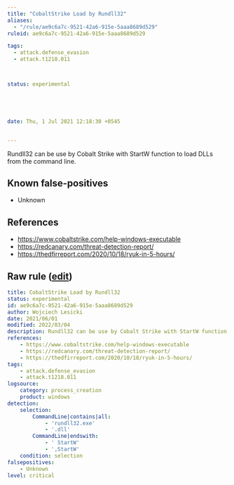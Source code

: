 ```yaml
---
title: "CobaltStrike Load by Rundll32"
aliases:
  - "/rule/ae9c6a7c-9521-42a6-915e-5aaa8689d529"
ruleid: ae9c6a7c-9521-42a6-915e-5aaa8689d529

tags:
  - attack.defense_evasion
  - attack.t1218.011



status: experimental





date: Thu, 1 Jul 2021 12:18:30 +0545


---
```


Rundll32 can be use by Cobalt Strike with StartW function to load DLLs from the command line.

<!--more-->


## Known false-positives

* Unknown



## References

* https://www.cobaltstrike.com/help-windows-executable
* https://redcanary.com/threat-detection-report/
* https://thedfirreport.com/2020/10/18/ryuk-in-5-hours/


## Raw rule ([edit](https://github.com/SigmaHQ/sigma/edit/master/rules/windows/process_creation/proc_creation_win_cobaltstrike_load_by_rundll32.yml))
```yaml
title: CobaltStrike Load by Rundll32
status: experimental
id: ae9c6a7c-9521-42a6-915e-5aaa8689d529
author: Wojciech Lesicki
date: 2021/06/01
modified: 2022/03/04
description: Rundll32 can be use by Cobalt Strike with StartW function to load DLLs from the command line.
references:
    - https://www.cobaltstrike.com/help-windows-executable
    - https://redcanary.com/threat-detection-report/
    - https://thedfirreport.com/2020/10/18/ryuk-in-5-hours/
tags:
    - attack.defense_evasion
    - attack.t1218.011
logsource:
    category: process_creation
    product: windows
detection:
    selection:
        CommandLine|contains|all:
            - 'rundll32.exe'
            - '.dll'
        CommandLine|endswith: 
            - ' StartW'
            - ',StartW'
    condition: selection
falsepositives:
    - Unknown
level: critical

```
